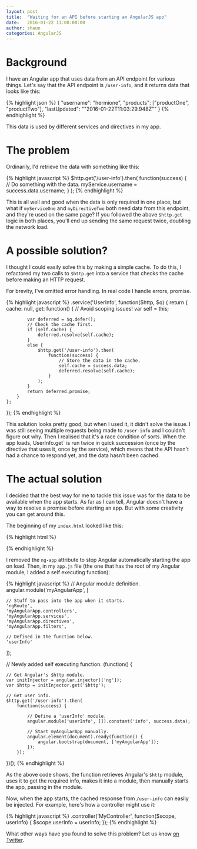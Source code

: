 ```yaml
---
layout: post
title:  "Waiting for an API before starting an AngularJS app"
date:   2016-01-22 11:00:00:00
author: shaun
categories: AngularJS 
---
```

# Background

I have an Angular app that uses data from an API endpoint for various things. Let's say that the API endpoint is `/user-info`, and it returns data that looks like this:

{% highlight json %}
{
	"username": "hermione",
	"products": ["productOne", "productTwo"],
	"lastUpdated": ""2016-01-22T11:03:29.948Z""
}
{% endhighlight %}

This data is used by different services and directives in my app.

# The problem

Ordinarily, I'd retrieve the data with something like this:

{% highlight javascript %}
$http.get('/user-info').then(
	function(success) {
		// Do something with the data.
		myService.username = success.data.username;
	}
);
{% endhighlight %}

This is all well and good when the data is only required in one place, but what if `myServiceOne` and `myDirectiveTwo` both need data from this endpoint, and they're used on the same page? If you followed the above `$http.get` logic in both places, you'll end up sending the same request twice, doubling the network load.

# A possible solution?

I thought I could easily solve this by making a simple cache. To do this, I refactored my two calls to `$http.get` into a service that checks the cache before making an HTTP request.

For brevity, I've omitted error handling. In real code I handle errors, promise.

{% highlight javascript %}
.service('UserInfo', function($http, $q) {
	return {
		cache: null,
		get: function() {
			// Avoid scoping issues!
			var self = this;

			var deferred = $q.defer();
			// Check the cache first.
			if (self.cache) {
				deferred.resolve(self.cache);
			}
			else {
				$http.get('/user-info').then(
					function(success) {
						// Store the data in the cache.
						self.cache = success.data;
						deferred.resolve(self.cache);
					}
				);
			}
			return deferred.promise;
		}
	};
});
{% endhighlight %}

This solution looks pretty good, but when I used it, it didn't solve the issue. I was still seeing multiple requests being made to `/user-info` and I couldn't figure out why. Then I realised that it's a race condition of sorts. When the app loads, UserInfo.get` is run twice in quick succession (once by the directive that uses it, once by the service), which means that the API hasn't had a chance to respond yet, and the data hasn't been cached.

# The actual solution

I decided that the best way for me to tackle this issue was for the data to be available when the app starts. As far as I can tell, Angular doesn't have a way to resolve a promise before starting an app. But with some creativity you can get around this.

The beginning of my `index.html` looked like this:

{% highlight html %}
<html ng-app="myAngularApp">
{% endhighlight %}

I removed the `ng-app` attribute to stop Angular automatically starting the app on load. Then, in my `app.js` file (the one that has the root of my Angular module, I added a self executing function):

{% highlight javascript %}
// Angular module definition.
angular.module('myAngularApp', [

	// Stuff to pass into the app when it starts.
	'ngRoute',
	'myAngularApp.controllers',
	'myAngularApp.services',
	'myAngularApp.directives',
	'myAngularApp.filters',

	// Defined in the function below.
	'userInfo'
]);

// Newly added self executing function.
(function() {
	
	// Get Angular's $http module.
	var initInjector = angular.injector(['ng']);
	var $http = initInjector.get('$http');

	// Get user info.
	$http.get('/user-info').then(
		function(success) {

			// Define a 'userInfo' module.
			angular.module('userInfo', []).constant('info', success.data);

			// Start myAngularApp manually.
			angular.element(document).ready(function() {
				angular.bootstrap(document, ['myAngularApp']);
			});
		});
})();
{% endhighlight %}

As the above code shows, the function retrieves Angular's `$http` module, uses it to get the required info, makes it into a module, then manually starts the app, passing in the module.

Now, when the app starts, the cached response from `/user-info` can easily be injected. For example, here's how a controller might use it:

{% highlight javascript %}
.controller('MyController', function($scope, userInfo) {
	$scope.userInfo = userInfo;
});
{% endhighlight %}

What other ways have you found to solve this problem? Let us know <a href="https://twitter.com/twil_blog" target="_blank">on Twitter</a>.


